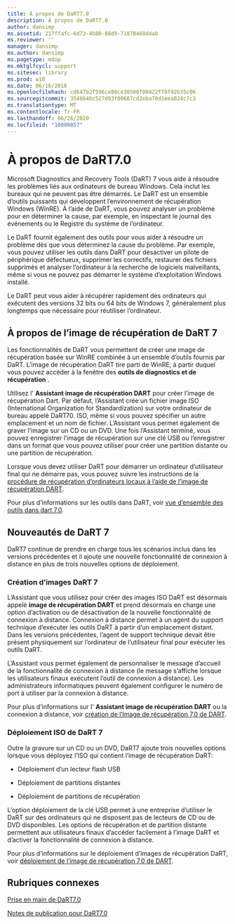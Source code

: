 ```yaml
---
title: À propos de DaRT7.0
description: À propos de DaRT7.0
author: dansimp
ms.assetid: 217ffafc-6d73-4b80-88d9-71870460d4ab
ms.reviewer: ''
manager: dansimp
ms.author: dansimp
ms.pagetype: mdop
ms.mktglfcycl: support
ms.sitesec: library
ms.prod: w10
ms.date: 06/16/2016
ms.openlocfilehash: cd647b2f596ce88ce38580f08422ff8f92b35c06
ms.sourcegitcommit: 354664bc527d93f80687cd2eba70d1eea024c7c3
ms.translationtype: MT
ms.contentlocale: fr-FR
ms.lasthandoff: 06/26/2020
ms.locfileid: "10809857"
---
```

# À propos de DaRT7.0


Microsoft Diagnostics and Recovery Tools (DaRT) 7 vous aide à résoudre les problèmes liés aux ordinateurs de bureau Windows. Cela inclut les bureaux qui ne peuvent pas être démarrés. Le DaRT est un ensemble d’outils puissants qui développent l’environnement de récupération Windows (WinRE). À l’aide de DaRT, vous pouvez analyser un problème pour en déterminer la cause, par exemple, en inspectant le journal des événements ou le Registre du système de l’ordinateur.

Le DaRT fournit également des outils pour vous aider à résoudre un problème dès que vous déterminez la cause du problème. Par exemple, vous pouvez utiliser les outils dans DaRT pour désactiver un pilote de périphérique défectueux, supprimer les correctifs, restaurer des fichiers supprimés et analyser l’ordinateur à la recherche de logiciels malveillants, même si vous ne pouvez pas démarrer le système d’exploitation Windows installé.

Le DaRT peut vous aider à récupérer rapidement des ordinateurs qui exécutent des versions 32 bits ou 64 bits de Windows 7, généralement plus longtemps que nécessaire pour réutiliser l’ordinateur.

## À propos de l’image de récupération de DaRT 7


Les fonctionnalités de DaRT vous permettent de créer une image de récupération basée sur WinRE combinée à un ensemble d’outils fournis par DaRT. L’image de récupération DaRT tire parti de WinRE, à partir duquel vous pouvez accéder à la fenêtre des **outils de diagnostics et de récupération** .

Utilisez l' **Assistant image de récupération DART** pour créer l’image de récupération Dart. Par défaut, l’Assistant crée un fichier image ISO (International Organization for Standardization) sur votre ordinateur de bureau appelé DaRT70. ISO, même si vous pouvez spécifier un autre emplacement et un nom de fichier. L’Assistant vous permet également de graver l’image sur un CD ou un DVD. Une fois l’Assistant terminé, vous pouvez enregistrer l’image de récupération sur une clé USB ou l’enregistrer dans un format que vous pouvez utiliser pour créer une partition distante ou une partition de récupération.

Lorsque vous devez utiliser DaRT pour démarrer un ordinateur d’utilisateur final qui ne démarre pas, vous pouvez suivre les instructions de la [procédure de récupération d’ordinateurs locaux à l’aide de l’image de récupération DART](how-to-recover-local-computers-using-the-dart-recovery-image-dart-7.md).

Pour plus d’informations sur les outils dans DaRT, voir [vue d’ensemble des outils dans dart 7,0](overview-of-the-tools-in-dart-70-new-ia.md).

## <a href="" id="what-s-new-in-dart-7"></a>Nouveautés de DaRT 7


DaRT7 continue de prendre en charge tous les scénarios inclus dans les versions précédentes et il ajoute une nouvelle fonctionnalité de connexion à distance en plus de trois nouvelles options de déploiement.

### Création d’images DaRT 7

L’Assistant que vous utilisez pour créer des images ISO DaRT est désormais appelé **image de récupération DART** et prend désormais en charge une option d’activation ou de désactivation de la nouvelle fonctionnalité de connexion à distance. Connexion à distance permet à un agent du support technique d’exécuter les outils DaRT à partir d’un emplacement distant. Dans les versions précédentes, l’agent de support technique devait être présent physiquement sur l’ordinateur de l’utilisateur final pour exécuter les outils DaRT.

L’Assistant vous permet également de personnaliser le message d’accueil de la fonctionnalité de connexion à distance (le message s’affiche lorsque les utilisateurs finaux exécutent l’outil de connexion à distance). Les administrateurs informatiques peuvent également configurer le numéro de port à utiliser par la connexion à distance.

Pour plus d’informations sur l' **Assistant image de récupération DART** ou la connexion à distance, voir [création de l’Image de récupération 7,0 de DART](creating-the-dart-70-recovery-image-dart-7.md).

### Déploiement ISO de DaRT 7

Outre la gravure sur un CD ou un DVD, DaRT7 ajoute trois nouvelles options lorsque vous déployez l’ISO qui contient l’image de récupération DaRT:

-   Déploiement d’un lecteur flash USB

-   Déploiement de partitions distantes

-   Déploiement de partitions de récupération

L’option déploiement de la clé USB permet à une entreprise d’utiliser le DaRT sur des ordinateurs qui ne disposent pas de lecteurs de CD ou de DVD disponibles. Les options de récupération et de partition distante permettent aux utilisateurs finaux d’accéder facilement à l’image DaRT et d’activer la fonctionnalité de connexion à distance.

Pour plus d’informations sur le déploiement d’images de récupération DaRT, voir [déploiement de l’image de récupération 7,0 de DART](deploying-the-dart-70-recovery-image-dart-7.md).

## Rubriques connexes


[Prise en main de DaRT7.0](getting-started-with-dart-70-new-ia.md)

[Notes de publication pour DaRT7.0](release-notes-for-dart-70-new-ia.md)

 

 





